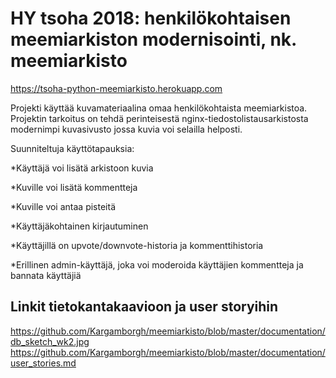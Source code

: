 # HY tsoha 2018: henkilökohtaisen meemiarkiston modernisointi, nk. meemiarkisto

https://tsoha-python-meemiarkisto.herokuapp.com

Projekti käyttää kuvamateriaalina omaa henkilökohtaista meemiarkistoa.
Projektin tarkoitus on tehdä perinteisestä nginx-tiedostolistausarkistosta modernimpi kuvasivusto jossa kuvia voi selailla helposti.

Suunniteltuja käyttötapauksia:

*Käyttäjä voi lisätä arkistoon kuvia

*Kuville voi lisätä kommentteja

*Kuville voi antaa pisteitä

*Käyttäjäkohtainen kirjautuminen

*Käyttäjillä on upvote/downvote-historia ja kommenttihistoria

*Erillinen admin-käyttäjä, joka voi moderoida käyttäjien kommentteja ja bannata käyttäjiä

## Linkit tietokantakaavioon ja user storyihin

https://github.com/Kargamborgh/meemiarkisto/blob/master/documentation/db_sketch_wk2.jpg
https://github.com/Kargamborgh/meemiarkisto/blob/master/documentation/user_stories.md